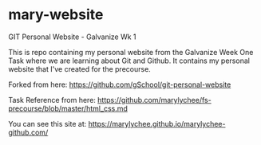 # mary-website
GIT Personal Website - Galvanize Wk 1

This is repo containing my personal website from the Galvanize Week One Task where we are learning about Git and Github. 
It contains my personal website that I've created for the precourse. 

Forked from here: https://github.com/gSchool/git-personal-website

Task Reference from here: https://github.com/marylychee/fs-precourse/blob/master/html_css.md

You can see this site at: https://marylychee.github.io/marylychee-github.com/
